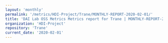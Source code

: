 ```yaml
---
layout: 'monthly'
permalink: '/metrics/HDI-Project/Trane/MONTHLY-REPORT-2020-02-01/'
title: 'DAI Lab OSS Metrics Metrics report for Trane | MONTHLY-REPORT-2020-02-01'
organization: 'HDI-Project'
repository: 'Trane'
current_date: '2020-02-01'
---
```

